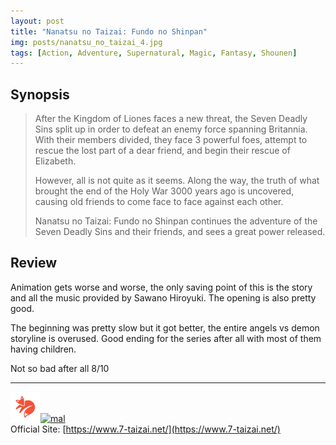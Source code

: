 ```yaml
---
layout: post
title: "Nanatsu no Taizai: Fundo no Shinpan"
img: posts/nanatsu_no_taizai_4.jpg 
tags: [Action, Adventure, Supernatural, Magic, Fantasy, Shounen]
---
```


## Synopsis
>After the Kingdom of Liones faces a new threat, the Seven Deadly Sins split up in order to defeat an enemy force spanning Britannia. With their members divided, they face 3 powerful foes, attempt to rescue the lost part of a dear friend, and begin their rescue of Elizabeth.
>
>However, all is not quite as it seems. Along the way, the truth of what brought the end of the Holy War 3000 years ago is uncovered, causing old friends to come face to face against each other.
>
>Nanatsu no Taizai: Fundo no Shinpan continues the adventure of the Seven Deadly Sins and their friends, and sees a great power released.

## Review
Animation gets worse and worse, the only saving point of this is the story and all the music provided by Sawano Hiroyuki. The opening is also pretty good.

The beginning was pretty slow but it got better, the entire angels vs demon storyline is overused. Good ending for the series after all with most of them having children.
   
Not so bad after all 8/10

---

[![kitsu](..\assets\img\kitsu.png)](https://kitsu.io/anime/nanatsu-no-taizai-fundo-no-shinpan)[![mal](..\assets\img\mal.ico)](https://myanimelist.net/anime/41491/Nanatsu_no_Taizai__Fundo_no_Shinpan)  
Official Site: [https://www.7-taizai.net/](https://www.7-taizai.net/)  